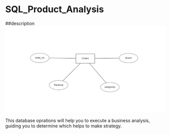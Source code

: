 # SQL_Product_Analysis
##description
![Screenshot](orders.png)

This database oprations will help you to execute a business analysis, guiding you to determine which helps to make strategy.

